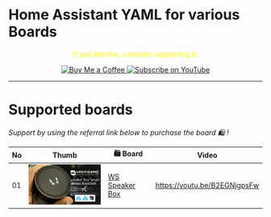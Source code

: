 
# Home Assistant YAML for various Boards



<p align="center">
  <span style="color: yellow;">If you like this, consider supporting it:</span>
</p>

<p align="center">
  <a href="https://www.buymeacoffee.com/nishad2m8" target="_blank">
    <img src="https://cdn.buymeacoffee.com/buttons/v2/default-yellow.png" alt="Buy Me a Coffee" style="height: 35px;">
  </a>
  <a href="https://www.youtube.com/channel/UCV_35rUyf4N5mHZXaxaFKiQ" target="_blank">
    <img src="https://img.shields.io/badge/Subscribe%20on%20YouTube-FF0000?style=flat&logo=youtube" alt="Subscribe on YouTube" style="height: 35px;">
  </a>
</p>

---

# Supported boards

_Support by using the referral link below to purchase the board 🛍️ !_

|No | Thumb | 🛍️ Board |  Video |
|--|--|--|--|
01| <img src="Elements/01-Waveshare Speaker Box Smart Voice Assistant Home Assistant + ESPHome + LVGL.jpg" width="250"/>| [WS Speaker Box](https://s.click.aliexpress.com/e/_on41Aqd) | https://youtu.be/B2EGNjgpsFw |